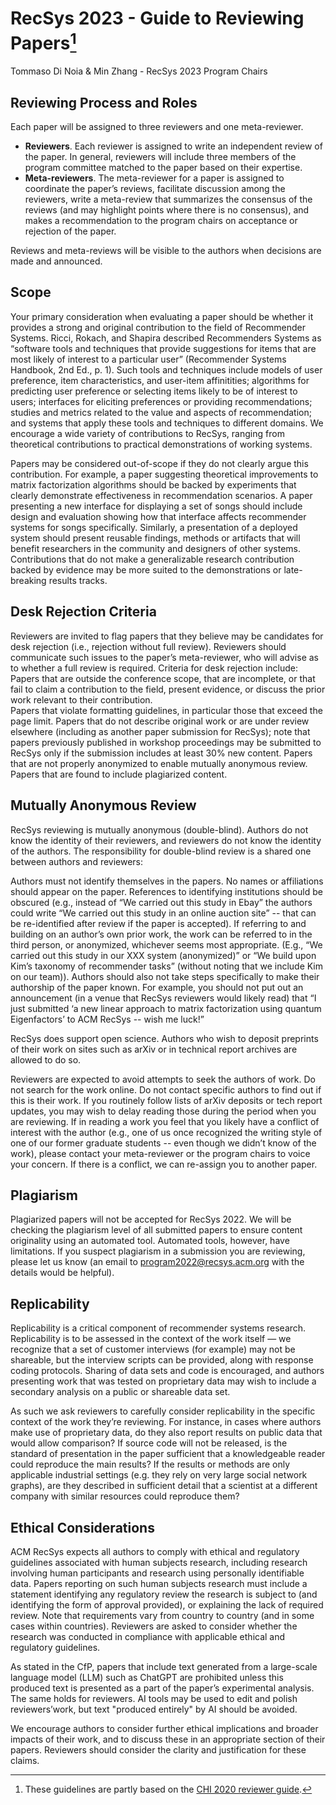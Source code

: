 # RecSys 2023 - Guide to Reviewing Papers[^1]
Tommaso Di Noia & Min Zhang - RecSys 2023 Program Chairs

## Reviewing Process and Roles

Each paper will be assigned to three reviewers and one meta-reviewer.
- **Reviewers**.  Each reviewer is assigned to write an independent review of the paper.  In general, reviewers will include three members of the program committee matched to the paper based on their expertise.
- **Meta-reviewers**.  The meta-reviewer for a paper is assigned to coordinate the paper’s reviews, facilitate discussion among the reviewers, write a meta-review that summarizes the consensus of the reviews (and may highlight points where there is no consensus), and makes a recommendation to the program chairs on acceptance or rejection of the paper.  

Reviews and meta-reviews will be visible to the authors when decisions are made and announced.

## Scope
Your primary consideration when evaluating a paper should be whether it provides a strong and original contribution to the field of Recommender Systems. Ricci, Rokach, and Shapira described Recommenders Systems as “software tools and techniques that provide suggestions for items that are most likely of interest to a particular user” (Recommender Systems Handbook, 2nd Ed., p. 1). Such tools and techniques include models of user preference, item characteristics, and user-item affinitities; algorithms for predicting user preference or selecting items likely to be of interest to users; interfaces for eliciting preferences or providing recommendations; studies and metrics related to the value and aspects of recommendation; and systems that apply these tools and techniques to different domains.  We encourage a wide variety of contributions to RecSys, ranging from theoretical contributions to practical demonstrations of working systems.

Papers may be considered out-of-scope if they do not clearly argue this contribution. For example, a paper suggesting theoretical improvements to matrix factorization algorithms should be backed by experiments that clearly demonstrate effectiveness in recommendation scenarios.  A paper presenting a new interface for displaying a set of songs should include design and evaluation showing how that interface affects recommender systems for songs specifically.  Similarly, a presentation of a deployed system should present reusable findings, methods or artifacts that will benefit researchers in the community and designers of other systems. Contributions that do not make a generalizable research contribution backed by evidence may be more suited to the demonstrations or late-breaking results tracks.


## Desk Rejection Criteria
Reviewers are invited to flag papers that they believe may be candidates for desk rejection (i.e., rejection without full review). Reviewers should communicate such issues to the paper’s meta-reviewer, who will advise as to whether a full review is required. Criteria for desk rejection include:
Papers that are outside the conference scope, that are incomplete, or that fail to claim a contribution to the field, present evidence, or discuss the prior work relevant to their contribution.  
Papers that violate formatting guidelines, in particular those that exceed the page limit.
Papers that do not describe original work or are under review elsewhere (including as another paper submission for RecSys); note that papers previously published in workshop proceedings may be submitted to RecSys only if the submission includes at least 30% new content.
Papers that are not properly anonymized to enable mutually anonymous review.  
Papers that are found to include plagiarized content.  

## Mutually Anonymous Review
RecSys reviewing is mutually anonymous (double-blind).  Authors do not know the identity of their reviewers, and reviewers do not know the identity of the authors. The responsibility for double-blind review is a shared one between authors and reviewers:

Authors must not identify themselves in the papers.  No names or affiliations should appear on the paper.  References to identifying institutions should be obscured (e.g., instead of “We carried out this study in Ebay” the authors could write “We carried out this study in an online auction site” -- that can be re-identified after review if the paper is accepted).  If referring to and building on an author’s own prior work, the work can be referred to in the third person, or anonymized, whichever seems most appropriate. (E.g., “We carried out this study in our XXX system (anonymized)” or “We build upon Kim’s taxonomy of recommender tasks” (without noting that we include Kim on our team)).  Authors should also not take steps specifically to make their authorship of the paper known.  For example, you should not put out an announcement (in a venue that RecSys reviewers would likely read) that “I just submitted ‘a new linear approach to matrix factorization using quantum Eigenfactors’ to ACM RecSys -- wish me luck!” 

RecSys does support open science.  Authors who wish to deposit preprints of their work on sites such as arXiv or in technical report archives are allowed to do so.
 
Reviewers are expected to avoid attempts to seek the authors of work.  Do not search for the work online.  Do not contact specific authors to find out if this is their work.  If you routinely follow lists of arXiv deposits or tech report updates, you may wish to delay reading those during the period when you are reviewing.  If in reading a work you feel that you likely have a conflict of interest with the author (e.g., one of us once recognized the writing style of one of our former graduate students -- even though we didn’t know of the work), please contact your meta-reviewer or the program chairs to voice your concern.  If there is a conflict, we can re-assign you to another paper.  

## Plagiarism
Plagiarized papers will not be accepted for RecSys 2022. We will be checking the plagiarism level of all submitted papers to ensure content originality using an automated tool.  Automated tools, however, have limitations.  If you suspect plagiarism in a submission you are reviewing, please let us know (an email to program2022@recsys.acm.org with the details would be helpful).  

## Replicability
Replicability is a critical component of recommender systems research. Replicability is to be assessed in the context of the work itself — we recognize that a set of customer interviews (for example) may not be shareable, but the interview scripts can be provided, along with response coding protocols. Sharing of data sets and code is encouraged, and authors presenting work that was tested on proprietary data may wish to include a secondary analysis on a public or shareable data set.

As such we ask reviewers to carefully consider replicability in the specific context of the work they’re reviewing. For instance, in cases where authors make use of proprietary data, do they also report results on public data that would allow comparison? If source code will not be released, is the standard of presentation in the paper sufficient that a knowledgeable reader could reproduce the main results? If the results or methods are only applicable industrial settings (e.g. they rely on very large social network graphs), are they described in sufficient detail that a scientist at a different company with similar resources could reproduce them?

## Ethical Considerations
ACM RecSys expects all authors to comply with ethical and regulatory guidelines associated with human subjects research, including research involving human participants and research using personally identifiable data. Papers reporting on such human subjects research must include a statement identifying any regulatory review the research is subject to (and identifying the form of approval provided), or explaining the lack of required review. Note that requirements vary from country to country (and in some cases within countries).  Reviewers are asked to consider whether the research was conducted in compliance with applicable ethical and regulatory guidelines.  

As stated in the CfP, papers that include text generated from a large-scale language model (LLM) such as ChatGPT are prohibited unless this produced text is presented as a part of the paper’s experimental analysis. The same holds for reviewers. AI tools may be used to edit and polish reviewers’work, but text "produced entirely" by AI should be avoided. 


We encourage authors to consider further ethical implications and broader impacts of their work, and to discuss these in an appropriate section of their papers. Reviewers should consider the clarity and justification for these claims. 




[^1]: These guidelines are partly based on the [CHI 2020 reviewer guide](https://chi2020.acm.org/guide-to-reviewing-papers/).  
